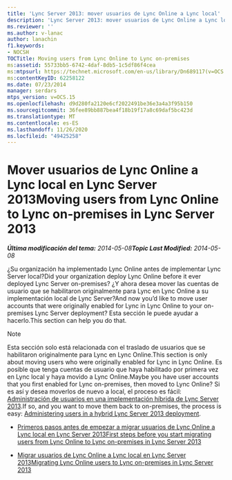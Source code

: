 ```yaml
---
title: 'Lync Server 2013: mover usuarios de Lync Online a Lync local'
description: 'Lync Server 2013: mover usuarios de Lync Online a Lync local.'
ms.reviewer: ''
ms.author: v-lanac
author: lanachin
f1.keywords:
- NOCSH
TOCTitle: Moving users from Lync Online to Lync on-premises
ms:assetid: 55733bb5-6742-4daf-8db5-1c5df86f4cea
ms:mtpsurl: https://technet.microsoft.com/en-us/library/Dn689117(v=OCS.15)
ms:contentKeyID: 62258122
ms.date: 07/23/2014
manager: serdars
mtps_version: v=OCS.15
ms.openlocfilehash: d9d280fa2120e6cf2022491be36e3a4a3f95b150
ms.sourcegitcommit: 36fee89bb887bea4f18b19f17a8c69daf5bc423d
ms.translationtype: MT
ms.contentlocale: es-ES
ms.lasthandoff: 11/26/2020
ms.locfileid: "49425258"
---
```

# <a name="moving-users-from-lync-online-to-lync-on-premises-in-lync-server-2013"></a><span data-ttu-id="185ff-103">Mover usuarios de Lync Online a Lync local en Lync Server 2013</span><span class="sxs-lookup"><span data-stu-id="185ff-103">Moving users from Lync Online to Lync on-premises in Lync Server 2013</span></span>

<div data-xmlns="http://www.w3.org/1999/xhtml">

<div class="topic" data-xmlns="http://www.w3.org/1999/xhtml" data-msxsl="urn:schemas-microsoft-com:xslt" data-cs="https://msdn.microsoft.com/">

<div data-asp="https://msdn2.microsoft.com/asp">



</div>

<div id="mainSection">

<div id="mainBody"><span data-ttu-id="185ff-104">

<span> </span></span><span class="sxs-lookup"><span data-stu-id="185ff-104">

<span> </span></span></span>

<span data-ttu-id="185ff-105">_**Última modificación del tema:** 2014-05-08_</span><span class="sxs-lookup"><span data-stu-id="185ff-105">_**Topic Last Modified:** 2014-05-08_</span></span>

<span data-ttu-id="185ff-106">¿Su organización ha implementado Lync Online antes de implementar Lync Server local?</span><span class="sxs-lookup"><span data-stu-id="185ff-106">Did your organization deploy Lync Online before it ever deployed Lync Server on-premises?</span></span> <span data-ttu-id="185ff-107">¿Y ahora desea mover las cuentas de usuario que se habilitaron originalmente para Lync en Lync Online a su implementación local de Lync Server?</span><span class="sxs-lookup"><span data-stu-id="185ff-107">And now you’d like to move user accounts that were originally enabled for Lync in Lync Online to your on-premises Lync Server deployment?</span></span> <span data-ttu-id="185ff-108">Esta sección le puede ayudar a hacerlo.</span><span class="sxs-lookup"><span data-stu-id="185ff-108">This section can help you do that.</span></span>

<div>


> [!NOTE]  
> <span data-ttu-id="185ff-109">Esta sección solo está relacionada con el traslado de usuarios que se habilitaron originalmente para Lync en Lync Online.</span><span class="sxs-lookup"><span data-stu-id="185ff-109">This section is only about moving users who were originally enabled for Lync in Lync Online.</span></span> <span data-ttu-id="185ff-110">Es posible que tenga cuentas de usuario que haya habilitado por primera vez en Lync local y haya movido a Lync Online.</span><span class="sxs-lookup"><span data-stu-id="185ff-110">Maybe you have user accounts that you first enabled for Lync on-premises, then moved to Lync Online?</span></span> <span data-ttu-id="185ff-111">Si es así y desea moverlos de nuevo a local, el proceso es fácil: <A href="lync-server-2013-administering-users-in-a-hybrid-deployment.md">Administración de usuarios en una implementación híbrida de Lync Server 2013</A>.</span><span class="sxs-lookup"><span data-stu-id="185ff-111">If so, and you want to move them back to on-premises, the process is easy: <A href="lync-server-2013-administering-users-in-a-hybrid-deployment.md">Administering users in a hybrid Lync Server 2013 deployment</A>.</span></span>



</div>

  - [<span data-ttu-id="185ff-112">Primeros pasos antes de empezar a migrar usuarios de Lync Online a Lync local en Lync Server 2013</span><span class="sxs-lookup"><span data-stu-id="185ff-112">First steps before you start migrating users from Lync Online to Lync on-premises in Lync Server 2013</span></span>](lync-server-2013-first-steps-before-you-start-migrating-users-from-lync-online-to-lync-on-premises.md)

  - [<span data-ttu-id="185ff-113">Migrar usuarios de Lync Online a Lync local en Lync Server 2013</span><span class="sxs-lookup"><span data-stu-id="185ff-113">Migrating Lync Online users to Lync on-premises in Lync Server 2013</span></span>](lync-server-2013-migrating-lync-online-users-to-lync-on-premises.md)

<span data-ttu-id="185ff-114"></div>

<span> </span>

</div>

</div>

</span><span class="sxs-lookup"><span data-stu-id="185ff-114"></div>

<span> </span>

</div>

</div>

</span></span></div>

